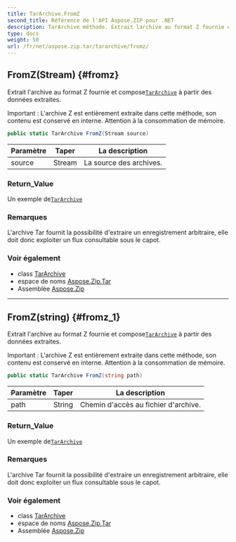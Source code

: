 ```yaml
---
title: TarArchive.FromZ
second_title: Référence de l'API Aspose.ZIP pour .NET
description: TarArchive méthode. Extrait larchive au format Z fournie et composeTarArchive à partir des données extraites.
type: docs
weight: 50
url: /fr/net/aspose.zip.tar/tararchive/fromz/
---
```

## FromZ(Stream) {#fromz}

Extrait l'archive au format Z fournie et compose[`TarArchive`](../) à partir des données extraites.

Important : L'archive Z est entièrement extraite dans cette méthode, son contenu est conservé en interne. Attention à la consommation de mémoire.

```csharp
public static TarArchive FromZ(Stream source)
```

| Paramètre | Taper | La description |
| --- | --- | --- |
| source | Stream | La source des archives. |

### Return_Value

Un exemple de[`TarArchive`](../)

### Remarques

L'archive Tar fournit la possibilité d'extraire un enregistrement arbitraire, elle doit donc exploiter un flux consultable sous le capot.

### Voir également

* class [TarArchive](../)
* espace de noms [Aspose.Zip.Tar](../../tararchive/)
* Assemblée [Aspose.Zip](../../../)

---

## FromZ(string) {#fromz_1}

Extrait l'archive au format Z fournie et compose[`TarArchive`](../) à partir des données extraites.

Important : L'archive Z est entièrement extraite dans cette méthode, son contenu est conservé en interne. Attention à la consommation de mémoire.

```csharp
public static TarArchive FromZ(string path)
```

| Paramètre | Taper | La description |
| --- | --- | --- |
| path | String | Chemin d'accès au fichier d'archive. |

### Return_Value

Un exemple de[`TarArchive`](../)

### Remarques

L'archive Tar fournit la possibilité d'extraire un enregistrement arbitraire, elle doit donc exploiter un flux consultable sous le capot.

### Voir également

* class [TarArchive](../)
* espace de noms [Aspose.Zip.Tar](../../tararchive/)
* Assemblée [Aspose.Zip](../../../)


